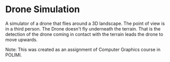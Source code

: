 # Drone Simulation
A simulator of a drone that flies around a 3D landscape. The point of view is in a third person. The Drone doesn't fly underneath the terrain. That is the detection of the drone coming in contact with the terrain leads the drone to move upwards. 

Note: This was created as an assignment of Computer Graphics course in POLIMI. 
